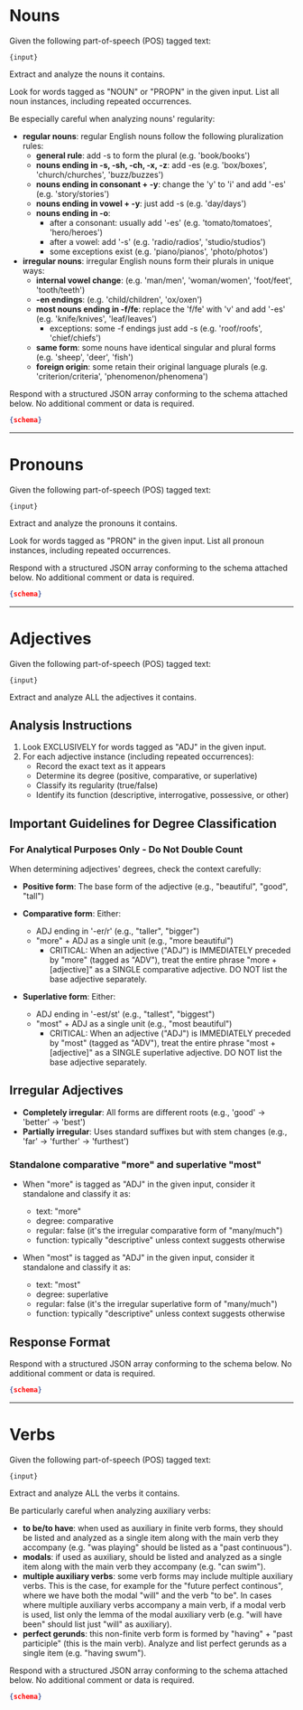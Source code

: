 # Nouns
Given the following part-of-speech (POS) tagged text:
```
{input}
```
Extract and analyze the nouns it contains.

Look for words tagged as "NOUN" or "PROPN" in the given input. List all noun instances, including repeated occurrences.

Be especially careful when analyzing nouns' regularity:
- **regular nouns**: regular English nouns follow the following pluralization rules:
  - **general rule**: add -s to form the plural (e.g. 'book/books')
  - **nouns ending in -s, -sh, -ch, -x, -z**: add -es (e.g. 'box/boxes', 'church/churches', 'buzz/buzzes')
  - **nouns ending in consonant + -y**: change the 'y' to 'i' and add '-es' (e.g. 'story/stories')
  - **nouns ending in vowel + -y**: just add -s (e.g. 'day/days')
  - **nouns ending in -o**: 
    - after a consonant: usually add '-es' (e.g. 'tomato/tomatoes', 'hero/heroes')
    - after a vowel: add '-s' (e.g. 'radio/radios', 'studio/studios')
    - some exceptions exist (e.g. 'piano/pianos', 'photo/photos')
- **irregular nouns**: irregular English nouns form their plurals in unique ways:
  - **internal vowel change**: (e.g. 'man/men', 'woman/women', 'foot/feet', 'tooth/teeth')
  - **-en endings**: (e.g. 'child/children', 'ox/oxen')
  - **most nouns ending in -f/fe**: replace the 'f/fe' with 'v' and add '-es' (e.g. 'knife/knives', 'leaf/leaves')
    - exceptions: some -f endings just add -s (e.g. 'roof/roofs', 'chief/chiefs')
  - **same form**: some nouns have identical singular and plural forms (e.g. 'sheep', 'deer', 'fish')
  - **foreign origin**: some retain their original language plurals (e.g. 'criterion/criteria', 'phenomenon/phenomena')

Respond with a structured JSON array conforming to the schema attached below. No additional comment or data is required.
```json
{schema}
```
---
# Pronouns
Given the following part-of-speech (POS) tagged text:
```
{input}
```
Extract and analyze the pronouns it contains.

Look for words tagged as "PRON" in the given input. List all pronoun instances, including repeated occurrences.

Respond with a structured JSON array conforming to the schema attached below. No additional comment or data is required.
```json
{schema}
```
---
# Adjectives
Given the following part-of-speech (POS) tagged text:
```
{input}
```
Extract and analyze ALL the adjectives it contains.

## Analysis Instructions

1. Look EXCLUSIVELY for words tagged as "ADJ" in the given input.
2. For each adjective instance (including repeated occurrences):
   - Record the exact text as it appears
   - Determine its degree (positive, comparative, or superlative)
   - Classify its regularity (true/false)
   - Identify its function (descriptive, interrogative, possessive, or other)

## Important Guidelines for Degree Classification

### For Analytical Purposes Only - Do Not Double Count
When determining adjectives' degrees, check the context carefully:

- **Positive form**: The base form of the adjective (e.g., "beautiful", "good", "tall")

- **Comparative form**: Either:
  - ADJ ending in '-er/r' (e.g., "taller", "bigger")
  - "more" + ADJ as a single unit (e.g., "more beautiful")
    * CRITICAL: When an adjective ("ADJ")  is IMMEDIATELY preceded by "more" (tagged as "ADV"), treat the entire phrase "more + [adjective]" as a SINGLE comparative adjective. DO NOT list the base adjective separately.

- **Superlative form**: Either:
  - ADJ ending in '-est/st' (e.g., "tallest", "biggest") 
  - "most" + ADJ as a single unit (e.g., "most beautiful")
    * CRITICAL: When an adjective ("ADJ") is IMMEDIATELY preceded by "most" (tagged as "ADV"), treat the entire phrase "most + [adjective]" as a SINGLE superlative adjective. DO NOT list the base adjective separately.

## Irregular Adjectives
- **Completely irregular**: All forms are different roots (e.g., 'good' -> 'better' -> 'best')
- **Partially irregular**: Uses standard suffixes but with stem changes (e.g., 'far' -> 'further' -> 'furthest')

### Standalone comparative "more" and superlative "most"
- When "more" is tagged as "ADJ" in the given input, consider it standalone and classify it as:
  - text: "more"
  - degree: comparative
  - regular: false (it's the irregular comparative form of "many/much")
  - function: typically "descriptive" unless context suggests otherwise

- When "most" is tagged as "ADJ" in the given input, consider it standalone and classify it as:
  - text: "most"  
  - degree: superlative
  - regular: false (it's the irregular superlative form of "many/much")
  - function: typically "descriptive" unless context suggests otherwise

## Response Format
Respond with a structured JSON array conforming to the schema below. No additional comment or data is required.

```json
{schema}
```
---
# Verbs
Given the following part-of-speech (POS) tagged text:
```
{input}
```
Extract and analyze ALL the verbs it contains.

Be particularly careful when analyzing auxiliary verbs:
- **to be/to have**: when used as auxiliary in finite verb forms, they should be listed and analyzed as a single item along with the main verb they accompany (e.g. "was playing" should be listed as a "past continuous").
- **modals**: if used as auxiliary, should be listed and analyzed as a single item along with the main verb they accompany (e.g. "can swim").
- **multiple auxiliary verbs**: some verb forms may include multiple auxiliary verbs. This is the case, for example for the "future perfect continous", where we have both the modal "will" and the verb "to be". In cases where multiple auxiliary verbs accompany a main verb, if a modal verb is used, list only the lemma of the modal auxiliary verb (e.g. "will have been" should list just "will" as auxiliary).
- **perfect gerunds**: this non-finite verb form is formed by "having" + "past participle" (this is the main verb). Analyze and list perfect gerunds as a single item (e.g. "having swum").

Respond with a structured JSON array conforming to the schema attached below. No additional comment or data is required.
```json
{schema}
```